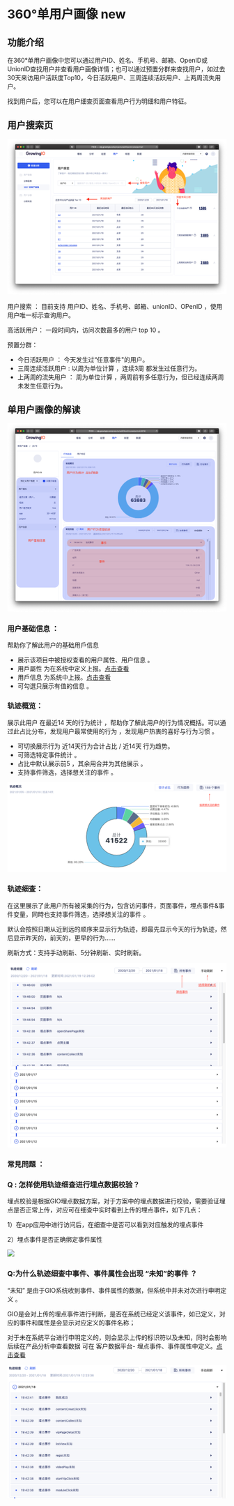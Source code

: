 # 360°单用户画像 new

## 功能介绍

在360°单用户画像中您可以通过用户ID、姓名、手机号、邮箱、OpenID或UnionID查找用户并查看用户画像详情；也可以通过预置分群来查找用户，如过去30天来访用户活跃度Top10，今日活跃用户、三周连续活跃用户、上两周流失用户。

找到用户后，您可以在用户细查页面查看用户行为明细和用户特征。

## 用户搜索页

![](../../../.gitbook/assets/ying-mu-jie-tu-20210119-shang-wu-10.34.54%20%281%29.png)

用户搜索 ： 目前支持 用户ID、姓名、手机号、邮箱、unionID、OPenID ，使用用户唯一标示查询用户。

高活跃用户： 一段时间内，访问次数最多的用户 top 10 。

预置分群：

* 今日活跃用户 ： 今天发生过“任意事件"的用户。
* 三周连续活跃用户 :  以周为单位计算 ，连续3周 都发生过任意行为。
* 上两周的流失用户 ： 周为单位计算 ，两周前有多任意行为，但已经连续两周未发生任意行为。

##  单用户画像的解读 

![](../../../.gitbook/assets/ying-mu-jie-tu-20210119-shang-wu-11.02.54.png)

### 用户基础信息 ：  

帮助你了解此用户的基础用戶信息 

* 展示该项目中被授权查看的用户属性、用户信息 。
* 用戶屬性  为在系统中定义上报。[点击查看](../../customer-data-platform/data-center/property/user-property/)
* 用戶信息 为系统中上报。[点击查看](../../customer-data-platform/data-center/property/user-identification.md)
* 可勾選只展示有值的信息 。



### 轨迹概览： 

展示此用户 在最近14 天的行为统计 ，帮助你了解此用户的行为情况概括。可以通过此占比分布，发现用户最常使用的行为 ，发现用户热衷的喜好与行为习惯 。

* 可切换展示行为 近14天行为合计占比 /  近14天 行为趋势。
* 可筛选特定事件统计 。
* 占比中默认展示前5 ，其余用合并为其他展示 。
* 支持事件筛选，选择想关注的事件 。

![](../../../.gitbook/assets/ying-mu-jie-tu-20210119-shang-wu-11.20.59.png)

### 轨迹细查：

在这里展示了此用户所有被采集的行为，包含访问事件，页面事件，埋点事件&事件变量，同時也支持事件筛选，选择想关注的事件 。

默认会按照日期从近到远的顺序来显示行为轨迹，即最先显示今天的行为轨迹，然后显示昨天的，前天的，更早的行为……

刷新方式：支持手动刷新、5分钟刷新、实时刷新。

![](../../../.gitbook/assets/ying-mu-jie-tu-20210119-xia-wu-12.26.20.png)





### 常見問題 ：

### **Q :** 怎样使用轨迹细查进行埋点数据校验？

埋点校验是根据GIO埋点数据方案，对于方案中的埋点数据进行校验，需要验证埋点是否正常上传，对应可在细查中实时看到上传的埋点事件，如下几点：

1）在app应用中进行访问后，在细查中是否可以看到对应触发的埋点事件

 2）埋点事件是否正确绑定事件属性

![](https://lh6.googleusercontent.com/IC2B-ACGspMGMX-r-P--jEe7g0FfQBpVf-eNL7NMhc-OmRHic3k0TEDRSKUWFBOARVOeAb-BzRhN-wNav4whLl4agA4PG2_urpKNKxdRIOhfuv4p4o1eiY9EN3zARm37CUO4jZHT)



### Q:为什么轨迹细查中事件、事件属性会出现  “未知”的事件 ？ 

“未知” 是由于GIO系统收到事件、事件属性的数据，但系统中并未对次进行申明定义 。

GIO是会对上传的埋点事件进行判断，是否在系统已经定义该事件，如已定义，对应的事件和属性是会显示对应定义的事件名称；

对于未在系统平台进行申明定义的，则会显示上传的标识符以及未知，同时会影响后续在产品分析中查看数据 可在 客户数据平台-  埋点事件、事件属性中定义。[点击查看](../../customer-data-platform/data-center/event-management/manual.md#chuang-jian-shi-jian)

![](../../../.gitbook/assets/ying-mu-jie-tu-20210119-xia-wu-12.23.55.png)

  
  










